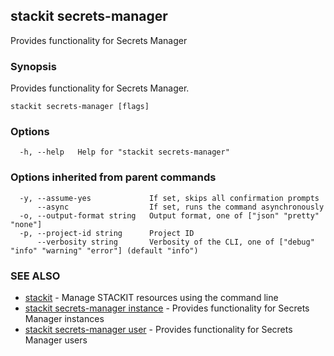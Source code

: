 ## stackit secrets-manager

Provides functionality for Secrets Manager

### Synopsis

Provides functionality for Secrets Manager.

```
stackit secrets-manager [flags]
```

### Options

```
  -h, --help   Help for "stackit secrets-manager"
```

### Options inherited from parent commands

```
  -y, --assume-yes             If set, skips all confirmation prompts
      --async                  If set, runs the command asynchronously
  -o, --output-format string   Output format, one of ["json" "pretty" "none"]
  -p, --project-id string      Project ID
      --verbosity string       Verbosity of the CLI, one of ["debug" "info" "warning" "error"] (default "info")
```

### SEE ALSO

* [stackit](./stackit.md)	 - Manage STACKIT resources using the command line
* [stackit secrets-manager instance](./stackit_secrets-manager_instance.md)	 - Provides functionality for Secrets Manager instances
* [stackit secrets-manager user](./stackit_secrets-manager_user.md)	 - Provides functionality for Secrets Manager users

